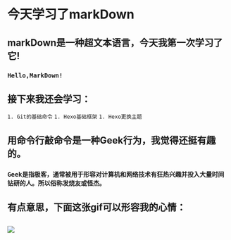 # **今天学习了markDown**
##  markDown是一种超文本语言，今天我第一次学习了它!
### `Hello,MarkDown!`
## 接下来我还会学习：
`1. Git的基础命令`
`1. Hexo基础框架`
`1. Hexo更换主题`
## 用命令行敲命令是一种Geek行为，我觉得还挺有趣的。
### ``Geek是指极客，通常被用于形容对计算机和网络技术有狂热兴趣并投入大量时间钻研的人。所以俗称发烧友或怪杰。``
## 有点意思，下面这张gif可以形容我的心情：
## ![](https://qgt-style.oss-cn-hangzhou.aliyuncs.com/newcoursep4/g1/g1-2-2/tenor.gif)
